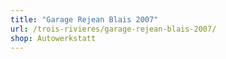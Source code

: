 ```yaml
---
title: "Garage Rejean Blais 2007"
url: /trois-rivieres/garage-rejean-blais-2007/
shop: Autowerkstatt
---
```

